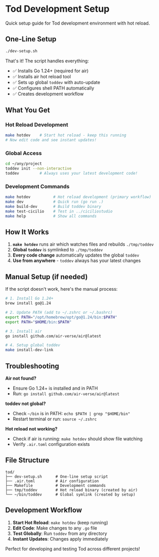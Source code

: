 # Tod Development Setup

Quick setup guide for Tod development environment with hot reload.

## One-Line Setup

```bash
./dev-setup.sh
```

That's it! The script handles everything:
- ✅ Installs Go 1.24+ (required for air)
- ✅ Installs air hot reload tool  
- ✅ Sets up global `toddev` with auto-update
- ✅ Configures shell PATH automatically
- ✅ Creates development workflow

## What You Get

### Hot Reload Development
```bash
make hotdev    # Start hot reload - keep this running
# Now edit code and see instant updates!
```

### Global Access
```bash
cd ~/any/project
toddev init --non-interactive
toddev         # Always uses your latest development code!
```

### Development Commands
```bash
make hotdev          # Hot reload development (primary workflow)
make dev             # Quick run (go run .)
make build-dev       # Build toddev binary
make test-cicilio    # Test in ../ciciliostudio
make help            # Show all commands
```

## How It Works

1. **`make hotdev`** runs air which watches files and rebuilds `./tmp/toddev`
2. **Global `toddev`** is symlinked to `./tmp/toddev` 
3. **Every code change** automatically updates the global `toddev`
4. **Use from anywhere** - `toddev` always has your latest changes

## Manual Setup (if needed)

If the script doesn't work, here's the manual process:

```bash
# 1. Install Go 1.24+
brew install go@1.24

# 2. Update PATH (add to ~/.zshrc or ~/.bashrc)
export PATH="/opt/homebrew/opt/go@1.24/bin:$PATH"
export PATH="$HOME/bin:$PATH"

# 3. Install air
go install github.com/air-verse/air@latest

# 4. Setup global toddev
make install-dev-link
```

## Troubleshooting

**Air not found?**
- Ensure Go 1.24+ is installed and in PATH
- Run: `go install github.com/air-verse/air@latest`

**toddev not global?**
- Check `~/bin` is in PATH: `echo $PATH | grep "$HOME/bin"`
- Restart terminal or run: `source ~/.zshrc`

**Hot reload not working?**
- Check if air is running: `make hotdev` should show file watching
- Verify `.air.toml` configuration exists

## File Structure

```
tod/
├── dev-setup.sh      # One-line setup script
├── .air.toml         # Air configuration  
├── Makefile          # Development commands
├── tmp/toddev        # Hot reload binary (created by air)
└── ~/bin/toddev      # Global symlink (created by setup)
```

## Development Workflow

1. **Start Hot Reload**: `make hotdev` (keep running)
2. **Edit Code**: Make changes to any `.go` file
3. **Test Globally**: Run `toddev` from any directory
4. **Instant Updates**: Changes apply immediately

Perfect for developing and testing Tod across different projects!